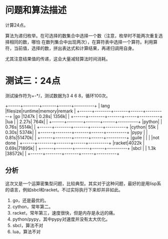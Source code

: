 # 问题和算法描述 #

计算24点。

算法为递归枚举。在可选择的数集合中选择一个数（注意，枚举时不能两次重复选择相同的数，哪怕 在数列集合中出现两次），在算符表中选择一个算符。利用算符，当前值，选择的数，拼出表达式和计算结果，再递归调用自身。

尤其注意结果值的传递，这会大量减轻算法时间消耗。

# 测试三：24点 #

测试操作符为+-*/，测试数据为3 4 6 8，循环100次。

+------+--------+-------+------+----------+
| lang |filesize|runtime|memory|remark    |
+------+--------+-------+------+----------+
|go    |1247k   |  0.28s| 1356k|          |
+------+--------+-------+------+----------+
|lua   |        |  2.27s|  764k|          |
+------+--------+-------+------+----------+
|python|        |  0.76s| 5514k|          |
+------+--------+-------+------+----------+
|cython|  55k   |  0.30s| 5374k|          |
+------+--------+-------+------+----------+
|pypy  |        |  0.81s|51470k|          |
+------+--------+-------+------+----------+
|guile |        |       |      |not done  |
+------+--------+-------+------+----------+
|racket|4022k   |  0.69s|71895k|          |
+------+--------+-------+------+----------+
|sbcl  |        |  1.3k |38572k|          |
+------+--------+-------+------+----------+

## 分析 ##

这次又是一个运算密集型问题，比较典型。其实对于这种问题，最好的是用lisp系的语言，例如sbcl和racket。不过实际执行下来却并非如此。

1. go，还是最优的。
2. cython，常年第二。
3. racket，常年第三，速度很快，但是内存是永远的痛。
4. python/pypy，其中pypy对速度并没有太大优化。
5. sbcl，算法不对
6. lua，算法不对
